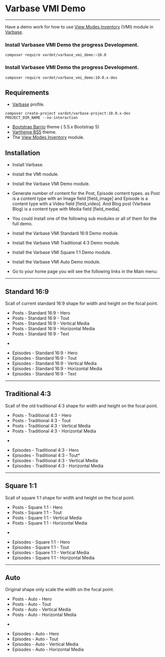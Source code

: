 # Varbase VMI Demo
---

Have a demo work for how to use
 [View Modes Inventory](https://www.drupal.org/project/vmi) (VMI) module in
 [Varbase](https://www.drupal.org/project/varbase).

### Install Varbasee VMI Demo the progress Development.
```
composer require vardot/varbase_vmi_demo:~10.0
```

### Install Varbasee VMI Demo the progress Development.

```
composer require vardot/varbase_vmi_demo:10.0.x-dev
```

## Requirements
* [Varbase](https://www.drupal.org/project/varbase) profile.
```
composer create-project vardot/varbase-project:10.0.x-dev PROJECT_DIR_NAME --no-interaction
```
* [Bootstrap Barrio](https://www.drupal.org/project/bootstrap_barrio) theme ( 5.5.x Bootstrap 5)
* [Vartheme BS5](https://www.drupal.org/project/vartheme_bs5) theme.
* The [View Modes Inventory](https://www.drupal.org/project/vmi) module.

## Installation
* Install Varbase.
* Install the VMI module.
* Install the Varbase VMI Demo module.
* Generate number of content for the Post, Episode content types.
  as Post is a content type with an Image field [field_image]
  and Episode is a content type with a Video field [field_video].
  And Blog post (Varbase Blog) is a content type with Media field [field_media].
* You could install one of the following sub modules or all of them for the
  full demo. 
* Install the Varbase VMI Standard 16:9 Demo module.
* Install the Varbase VMI Traditional 4:3 Demo module.
* Install the Varbase VMI Square 1:1 Demo module.
* Install the Varbase VMI Auto Demo module.

* Go to your home page you will see the following links in the Main menu:

--------------------------------------------------------------------------------

## Standard 16:9

Scall of current standard 16:9 shape for width and height on the focal point.

* Posts - Standard 16:9 - Hero
* Posts - Standard 16:9 - Tout
* Posts - Standard 16:9 - Vertical Media
* Posts - Standard 16:9 - Horizontal Media
* Posts - Standard 16:9 - Text
-
* Episodes - Standard 16:9 - Hero
* Episodes - Standard 16:9 - Tout
* Episodes - Standard 16:9 - Vertical Media
* Episodes - Standard 16:9 - Horizontal Media
* Episodes - Standard 16:9 - Text

--------------------------------------------------------------------------------

## Traditional 4:3

Scall of the old traditional 4:3 shape for width and height on the focal point.

* Posts - Traditional 4:3 - Hero
* Posts - Traditional 4:3 - Tout
* Posts - Traditional 4:3 - Vertical Media
* Posts - Traditional 4:3 - Horizontal Media
-
* Episodes - Traditional 4:3 - Hero
* Episodes - Traditional 4:3 - Tout*
* Episodes - Traditional 4:3 - Vertical Media
* Episodes - Traditional 4:3 - Horizontal Media

--------------------------------------------------------------------------------

## Square 1:1

Scall of square 1:1 shape for width and height on the focal point.

* Posts - Square 1:1 - Hero
* Posts - Square 1:1 - Tout
* Posts - Square 1:1 - Vertical Media
* Posts - Square 1:1 - Horizontal Media
-
* Episodes - Square 1:1 - Hero
* Episodes - Square 1:1 - Tout
* Episodes - Square 1:1 - Vertical Media
* Episodes - Square 1:1 - Horizontal Media

--------------------------------------------------------------------------------

## Auto

Original shape only scale the width on the focal point.

* Posts - Auto - Hero
* Posts - Auto - Tout
* Posts - Auto - Vertical Media
* Posts - Auto - Horizontal Media
-
* Episodes - Auto - Hero
* Episodes - Auto - Tout
* Episodes - Auto - Vertical Media
* Episodes - Auto - Horizontal Media